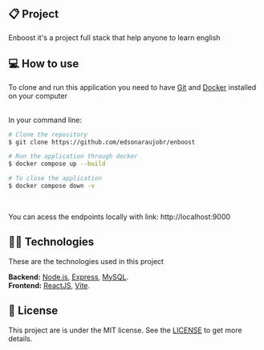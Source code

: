 ## 📋 Project

Enboost it's a project full stack that help anyone to learn english
<br>


## 💻 How to use

To clone and run this application you need to have [Git](https://git-scm.com) and [Docker](https://www.docker.com/) installed on your computer

<br>
In your command line:

```bash
# Clone the repository
$ git clone https://github.com/edsonaraujobr/enboost

# Run the application through docker
$ docker compose up --build

# To close the application
$ docker compose down -v
```
<br>

You can acess the endpoints locally with link: http://localhost:9000

## 👨‍💻 Technologies

These are the technologies used in this project

**Backend:** [Node.js](https://nodejs.org/en/), [Express](https://expressjs.com/pt-br/), [MySQL](https://www.mysql.com/). <br>
**Frontend:** [ReactJS](https://react.dev/), [Vite](https://vitejs.dev/).

## 📝 License

This project are is under the MIT license. See the [LICENSE](https://github.com/edsonaraujobr/api-enboost/blob/main/LICENSE) to get more details.











   




